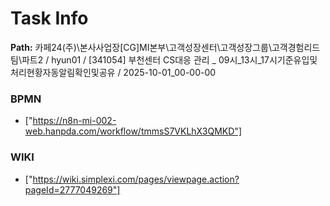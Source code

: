 # Task Info

**Path:** 카페24(주)\본사사업장\[CG]MI본부\고객성장센터\고객성장그룹\고객경험리드팀\파트2 / hyun01 / [341054] 부천센터 CS대응 관리 _ 09시_13시_17시기준유입및처리현황자동알림확인및공유 / 2025-10-01_00-00-00

### BPMN
- ["https://n8n-mi-002-web.hanpda.com/workflow/tmmsS7VKLhX3QMKD"]

### WIKI
- ["https://wiki.simplexi.com/pages/viewpage.action?pageId=2777049269"]


